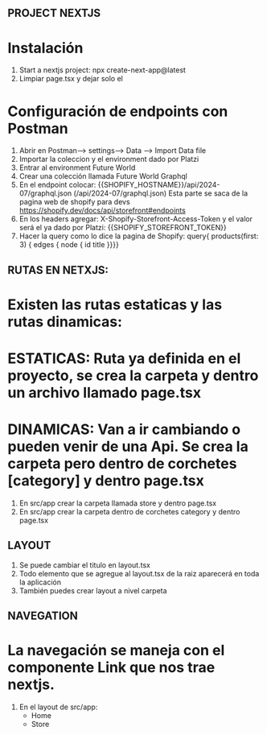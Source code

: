 ## PROJECT NEXTJS

# Instalación

1.  Start a nextjs project: npx create-next-app@latest
2.  Limpiar page.tsx y dejar solo el <main>

# Configuración de endpoints con Postman

1. Abrir en Postman--> settings--> Data --> Import Data file
2. Importar la coleccion y el environment dado por Platzi
3. Entrar al environment Future World
4. Crear una colección llamada Future World Graphql
5. En el endpoint colocar: {{SHOPIFY_HOSTNAME}}/api/2024-07/graphql.json (/api/2024-07/graphql.json) Esta parte se saca de la pagina web de shopify para devs https://shopify.dev/docs/api/storefront#endpoints
6. En los headers agregar: X-Shopify-Storefront-Access-Token y el valor será el ya dado por Platzi: {{SHOPIFY_STOREFRONT_TOKEN}}
7. Hacer la query como lo dice la pagina de Shopify: query{
   products(first: 3) {
   edges {
   node {
   id
   title
   }}}}

## RUTAS EN NETXJS:

# Existen las rutas estaticas y las rutas dinamicas:

# ESTATICAS: Ruta ya definida en el proyecto, se crea la carpeta y dentro un archivo llamado page.tsx

# DINAMICAS: Van a ir cambiando o pueden venir de una Api. Se crea la carpeta pero dentro de corchetes [category] y dentro page.tsx

1. En src/app crear la carpeta llamada store y dentro page.tsx
2. En src/app crear la carpeta dentro de corchetes category y dentro page.tsx

## LAYOUT

1. Se puede cambiar el titulo en layout.tsx
2. Todo elemento que se agregue al layout.tsx de la raiz aparecerá en toda la aplicación
3. También puedes crear layout a nivel carpeta

## NAVEGATION

# La navegación se maneja con el componente Link que nos trae nextjs.

1. En el layout de src/app: <ul>
   <Link href="/">
   <li>Home</li>
   </Link>
   <Link href="/store">
   <li>Store</li>
   </Link>
   </ul>
